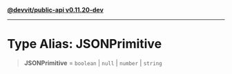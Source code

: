 [**@devvit/public-api v0.11.20-dev**](../README.md)

---

# Type Alias: JSONPrimitive

> **JSONPrimitive** = `boolean` \| `null` \| `number` \| `string`
